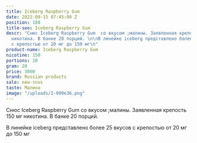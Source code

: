 ```yaml
---
title: Iceberg Raspberry Gum
date: 2022-09-15 07:45:00 Z
position: 188
title-seo: Iceberg Raspberry Gum
descr: "Снюс Iceberg Raspberry Gum  со вкусом ;малины. Заявленная крепость 150 мг
  никотина. В банке 20 порций. \n\nВ линейке iceberg представлено более 25 вкусов
  с крепостью от 20 мг до 150 мг\n"
product-name: Iceberg Raspberry Gum
nicotine: 150
portions: 20
gram: 20
price: 3000
brand: Russian products
sale: new-snus
taste: Малина
image: "/uploads/2-009e36.png"
---
```


Снюс Iceberg Raspberry Gum  со вкусом ;малины. Заявленная крепость 150 мг никотина. В банке 20 порций. 

В линейке iceberg представлено более 25 вкусов с крепостью от 20 мг до 150 мг
